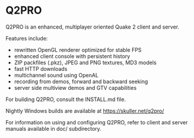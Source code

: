 Q2PRO
=====

Q2PRO is an enhanced, multiplayer oriented Quake 2 client and server.

Features include:

* rewritten OpenGL renderer optimized for stable FPS
* enhanced client console with persistent history
* ZIP packfiles (.pkz), JPEG and PNG textures, MD3 models
* fast HTTP downloads
* multichannel sound using OpenAL
* recording from demos, forward and backward seeking
* server side multiview demos and GTV capabilities

For building Q2PRO, consult the INSTALL.md file.

Nightly Windows builds are available at https://skuller.net/q2pro/

For information on using and configuring Q2PRO, refer to client and server
manuals available in doc/ subdirectory.
